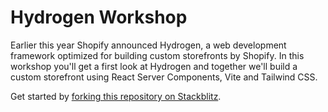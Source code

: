# Hydrogen Workshop

Earlier this year Shopify announced Hydrogen, a web development framework optimized for building custom storefronts by Shopify. In this workshop you'll get a first look at Hydrogen and together we'll build a custom storefront using React Server Components, Vite and Tailwind CSS.

Get started by [forking this repository on Stackblitz](https://stackblitz.com/github/Shopify/hydrogen-workshop).
